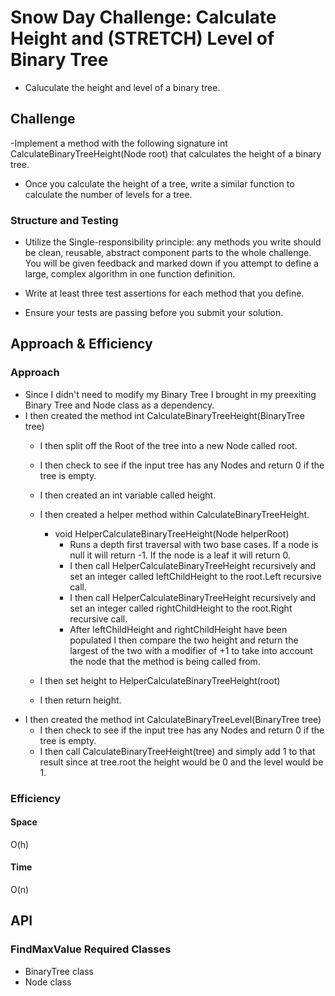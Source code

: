 
# Snow Day Challenge: Calculate Height and (STRETCH) Level of Binary Tree
 - Caluculate the height and level of a binary tree.
## Challenge
-Implement a method with the following signature int CalculateBinaryTreeHeight(Node root) that calculates the height of a binary tree.
- Once you calculate the height of a tree, write a similar function to calculate the number of levels for a tree.
### Structure and Testing
- Utilize the Single-responsibility principle: any methods you write should be clean, reusable, abstract component parts to the whole challenge. You will be given feedback and marked down if you attempt to define a large, complex algorithm in one function definition.

- Write at least three test assertions for each method that you define.

- Ensure your tests are passing before you submit your solution.

## Approach & Efficiency
### Approach
- Since I didn't need to modify my Binary Tree I brought in my preexiting Binary Tree and Node class as a dependency.
- I then created the method int CalculateBinaryTreeHeight(BinaryTree tree)
  - I then split off the Root of the tree into a new Node called root.
  - I then check to see if the input tree has any Nodes and return 0 if the tree is empty.
  - I then created an int variable called height.
  - I then created a helper method within CalculateBinaryTreeHeight. 
    - void HelperCalculateBinaryTreeHeight(Node helperRoot)
      - Runs a depth first traversal with two base cases. If a node is null it will return -1. If the node is a leaf it will return 0.
      - I then call HelperCalculateBinaryTreeHeight recursively and set an integer called leftChildHeight to the root.Left recursive call.
      - I then call HelperCalculateBinaryTreeHeight recursively and set an integer called rightChildHeight to the root.Right recursive call.
      - After leftChildHeight and rightChildHeight have been populated I then compare the two height and return the largest of the two with a modifier of +1 to take into account the node that the method is being called from.
    
  - I then set height to HelperCalculateBinaryTreeHeight(root)
  - I then return height.
- I then created the method int CalculateBinaryTreeLevel(BinaryTree tree) 
  - I then check to see if the input tree has any Nodes and return 0 if the tree is empty.
  - I then call CalculateBinaryTreeHeight(tree) and simply add 1 to that result since at tree.root the height would be 0 and the level would be 1. 
    
### Efficiency
#### Space
O(h)
#### Time
O(n)

## API
### FindMaxValue Required Classes
- BinaryTree class
- Node class